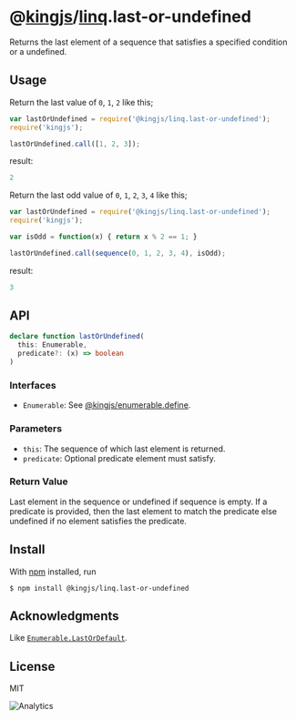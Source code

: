 # @[kingjs](https://www.npmjs.com/package/kingjs)/[linq](https://www.npmjs.com/package/@kingjs/linq).last-or-undefined
Returns the last element of a sequence that satisfies a specified condition or a undefined.
## Usage
Return the last value of `0`, `1`, `2` like this;
```js
var lastOrUndefined = require('@kingjs/linq.last-or-undefined');
require('kingjs');

lastOrUndefined.call([1, 2, 3]);
```
result:
```js
2
```
Return the last odd value of `0`, `1`, `2`, `3`, `4` like this;
```js
var lastOrUndefined = require('@kingjs/linq.last-or-undefined');
require('kingjs');

var isOdd = function(x) { return x % 2 == 1; }

lastOrUndefined.call(sequence(0, 1, 2, 3, 4), isOdd);
```
result:
```js
3
```

## API
```ts
declare function lastOrUndefined(
  this: Enumerable,
  predicate?: (x) => boolean
)
```

### Interfaces
- `Enumerable`: See [@kingjs/enumerable.define](https://www.npmjs.com/package/@kingjs/enumerable.define).

### Parameters
- `this`: The sequence of which last element is returned.
- `predicate`: Optional predicate element must satisfy. 

### Return Value
Last element in the sequence or undefined if sequence is empty. If a predicate is provided, then the last element to match the predicate else undefined if no element satisfies the predicate.

## Install
With [npm](https://npmjs.org/) installed, run

```
$ npm install @kingjs/linq.last-or-undefined
```

## Acknowledgments
Like [`Enumerable.LastOrDefault`](https://msdn.microsoft.com/en-us/library/bb548915(v=vs.110).aspx).

## License

MIT

![Analytics](https://analytics.kingjs.net/linq/last-or-undefined)